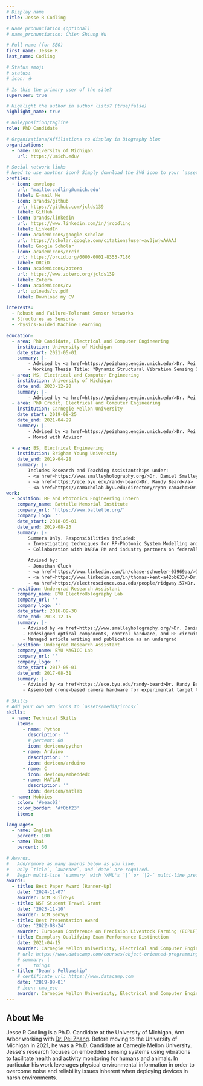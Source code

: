 ```yaml
---
# Display name
title: Jesse R Codling

# Name pronunciation (optional)
# name_pronunciation: Chien Shiung Wu

# Full name (for SEO)
first_name: Jesse R
last_name: Codling

# Status emoji
# status:
# icon: ☕️

# Is this the primary user of the site?
superuser: true

# Highlight the author in author lists? (true/false)
highlight_name: true

# Role/position/tagline
role: PhD Candidate

# Organizations/Affiliations to display in Biography blox
organizations:
  - name: University of Michigan
    url: https://umich.edu/

# Social network links
# Need to use another icon? Simply download the SVG icon to your `assets/media/icons/` folder.
profiles:
  - icon: envelope
    url: 'mailto:codling@umich.edu'
    label: E-mail Me
  - icon: brands/github
    url: https://github.com/jclds139
    label: GitHub
  - icon: brands/linkedin
    url: https://www.linkedin.com/in/jrcodling
    label: LinkedIn
  - icon: academicons/google-scholar
    url: https://scholar.google.com/citations?user=av3jwjwAAAAJ
    label: Google Scholar
  - icon: academicons/orcid
    url: https://orcid.org/0000-0001-8355-7186
    label: ORCiD
  - icon: academicons/zotero
    url: https://www.zotero.org/jclds139
    label: Zotero
  - icon: academicons/cv
    url: uploads/cv.pdf
    label: Download my CV

interests:
  - Robust and Failure-Tolerant Sensor Networks
  - Structures as Sensors
  - Physics-Guided Machine Learning

education:
  - area: PhD Candidate, Electrical and Computer Engineering
    institution: University of Michigan
    date_start: 2021-05-01
    summary: |-
        - Advised by <a href=https://peizhang.engin.umich.edu/>Dr. Pei Zhang</a>
        - Working Thesis Title: *Dynamic Structural Vibration Sensing System for Behavior and Vitals Monitoring through Signal Property Adaptation*
  - area: MS, Electrical and Computer Engineering
    institution: University of Michigan
    date_end: 2023-12-20
    summary: |-
        - Advised by <a href=https://peizhang.engin.umich.edu/>Dr. Pei Zhang</a>
  - area: PhD Credit, Electrical and Computer Engineering
    institution: Carnegie Mellon University
    date_start: 2019-08-25
    date_end: 2021-04-29
    summary: |-
        - Advised by <a href=https://peizhang.engin.umich.edu/>Dr. Pei Zhang</a>
        - Moved with Advisor

  - area: BS, Electrical Engineering
    institution: Brigham Young University
    date_end: 2019-04-28
    summary: |-
        Includes Research and Teaching Assistantships under:
        - <a href=https://www.smalleyholography.org/>Dr. Daniel Smalley</a>
        - <a href=https://ece.byu.edu/randy-beard>Dr. Randy Beard</a>
        - <a href=https://camacholab.byu.edu/directory/ryan-camacho>Dr. Ryan Camacho</a>
work:
  - position: RF and Photonics Engineering Intern
    company_name: Battelle Memorial Institute
    company_url: 'https://www.battelle.org/'
    company_logo: ''
    date_start: 2018-05-01
    date_end: 2019-08-25
    summary: |-
        Summers Only. Responsibilities included:
        - Investigating techniques for RF-Photonic System Modelling and mitigating optical beating interference
        - Collaboration with DARPA PM and industry partners on federally funded research projects

        Advised by:
        - Jonathan Gluck
        - <a href=https://www.linkedin.com/in/chase-schueler-03969aa/>Dr. Chase Schueler</a>
        - <a href=https://www.linkedin.com/in/thomas-kent-a42bb633/>Dr. Thomas Kent</a>
        - <a href=https://electroscience.osu.edu/people/ridgway.57>Dr. Richard Ridgway</a>
  - position: Undergrad Research Assistant
    company_name: BYU ElectroHolography Lab
    company_url: ''
    company_logo: ''
    date_start: 2016-09-30
    date_end: 2018-12-15
    summary: |-
      - Advised by <a href=https://www.smalleyholography.org/>Dr. Daniel Smalley</a>
      - Redesigned optical components, control hardware, and RF circuits for modular holographic video system
      - Managed article writing and publication as an undergrad
  - position: Undergrad Research Assistant
    company_name: BYU MAGICC Lab
    company_url: ''
    company_logo: ''
    date_start: 2017-05-01
    date_end: 2017-08-31
    summary: |-
      - Advised by <a href=https://ece.byu.edu/randy-beard>Dr. Randy Beard</a>
      - Assembled drone-based camera hardware for experimental target tracking system

# Skills
# Add your own SVG icons to `assets/media/icons/`
skills:
  - name: Technical Skills
    items:
      - name: Python
        description: ''
        # percent: 60
        icon: devicon/python
      - name: Arduino
        description: ''
        icon: devicon/arduino
      - name: C
        icon: devicon/embeddedc
      - name: MATLAB
        description: ''
        icon: devicon/matlab
  - name: Hobbies
    color: '#eeac02'
    color_border: '#f0bf23'
    items:

languages:
  - name: English
    percent: 100
  - name: Thai
    percent: 60

# Awards.
#   Add/remove as many awards below as you like.
#   Only `title`, `awarder`, and `date` are required.
#   Begin multi-line `summary` with YAML's `|` or `|2-` multi-line prefix and indent 2 spaces below.
awards:
  - title: Best Paper Award (Runner-Up)
    date: '2024-11-07'
    awarder: ACM BuildSys
  - title: NSF Student Travel Grant
    date: '2023-11-10'
    awarder: ACM SenSys
  - title: Best Presentation Award
    date: '2022-08-24'
    awarder: European Conference on Precision Livestock Farming (ECPLF)
  - title: Exemplary Qualifying Exam Performance Distinction
    date: 2021-04-15
    awarder: Carnegie Mellon Univerisity, Electrical and Computer Engineering
    # url: https://www.datacamp.com/courses/object-oriented-programming-with-s3-and-r6-in-r
    # summary: |
    #     things
  - title: "Dean's Fellowship"
    # certificate_url: https://www.datacamp.com
    date: '2019-09-01'
    # icon: cmu_ece
    awarder: Carnegie Mellon Univerisity, Electrical and Computer Engineering
---
```


## About Me

Jesse R Codling is a Ph.D. Candidate at the University of Michigan, Ann Arbor working with [Dr. Pei Zhang](https://peizhang.engin.umich.edu/). Before moving to the University of Michigan in 2021, he was a Ph.D. Candidate at Carnegie Mellon University. Jesse's research focuses on embedded sensing systems using vibrations to facilitate health and activity monitoring for humans and animals. In particular his work leverages physical environmental information in order to overcome noise and reliability issues inherent when deploying devices in harsh environments.
